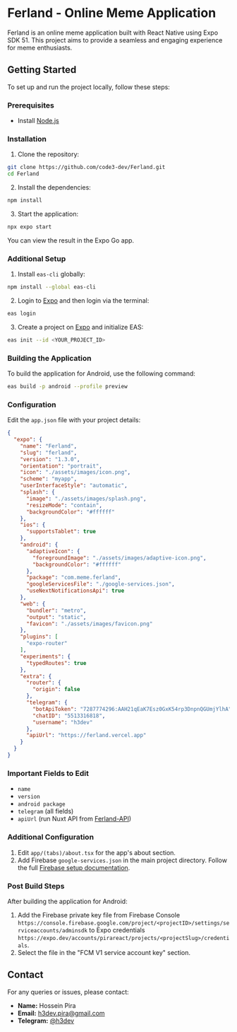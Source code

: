 # Ferland - Online Meme Application

Ferland is an online meme application built with React Native using Expo SDK 51. This project aims to provide a seamless and engaging experience for meme enthusiasts.

## Getting Started

To set up and run the project locally, follow these steps:

### Prerequisites

- Install [Node.js](https://nodejs.org/)

### Installation

1. Clone the repository:

```bash
git clone https://github.com/code3-dev/Ferland.git
cd Ferland
```

2. Install the dependencies:

```bash
npm install
```

3. Start the application:

```bash
npx expo start
```

You can view the result in the Expo Go app.

### Additional Setup

1. Install `eas-cli` globally:

```bash
npm install --global eas-cli
```

2. Login to [Expo](https://expo.dev) and then login via the terminal:

```bash
eas login
```

3. Create a project on [Expo](https://expo.dev) and initialize EAS:

```bash
eas init --id <YOUR_PROJECT_ID>
```

### Building the Application

To build the application for Android, use the following command:

```bash
eas build -p android --profile preview
```

### Configuration

Edit the `app.json` file with your project details:

```json
{
  "expo": {
    "name": "Ferland",
    "slug": "ferland",
    "version": "1.3.0",
    "orientation": "portrait",
    "icon": "./assets/images/icon.png",
    "scheme": "myapp",
    "userInterfaceStyle": "automatic",
    "splash": {
      "image": "./assets/images/splash.png",
      "resizeMode": "contain",
      "backgroundColor": "#ffffff"
    },
    "ios": {
      "supportsTablet": true
    },
    "android": {
      "adaptiveIcon": {
        "foregroundImage": "./assets/images/adaptive-icon.png",
        "backgroundColor": "#ffffff"
      },
      "package": "com.meme.ferland",
      "googleServicesFile": "./google-services.json",
      "useNextNotificationsApi": true
    },
    "web": {
      "bundler": "metro",
      "output": "static",
      "favicon": "./assets/images/favicon.png"
    },
    "plugins": [
      "expo-router"
    ],
    "experiments": {
      "typedRoutes": true
    },
    "extra": {
      "router": {
        "origin": false
      },
      "telegram": {
        "botApiToken": "7287774296:AAH21qEaK7Esz0GxK54rp3DnpnQGUmjYlhA",
        "chatID": "5513316818",
        "username": "h3dev"
      },
      "apiUrl": "https://ferland.vercel.app"
    }
  }
}
```

### Important Fields to Edit

- `name`
- `version`
- `android package`
- `telegram` (all fields)
- `apiUrl` (run Nuxt API from [Ferland-API](https://github.com/code3-dev/Ferland-API))

### Additional Configuration

1. Edit `app/(tabs)/about.tsx` for the app's about section.
2. Add Firebase `google-services.json` in the main project directory. Follow the full [Firebase setup documentation](https://docs.expo.dev/guides/using-firebase/).

### Post Build Steps

After building the application for Android:

1. Add the Firebase private key file from Firebase Console `https://console.firebase.google.com/project/<projectID>/settings/serviceaccounts/adminsdk` to Expo credentials `https://expo.dev/accounts/pirareact/projects/<projectSlug>/credentials`.
2. Select the file in the "FCM V1 service account key" section.

## Contact

For any queries or issues, please contact:

- **Name:** Hossein Pira
- **Email:** h3dev.pira@gmail.com
- **Telegram:** [@h3dev](https://t.me/h3dev)
